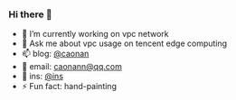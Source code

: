 ### Hi there 👋

- 🔭  I’m currently working on vpc network
- 💬  Ask me about vpc usage on tencent edge computing
- 📫  blog: [@caonan](https://caonann.com)
- 📧  email: caonann@qq.com
- 📸  ins: [@ins](https://www.instagram.com/caonannnn/)
- ⚡  Fun fact: hand-painting
